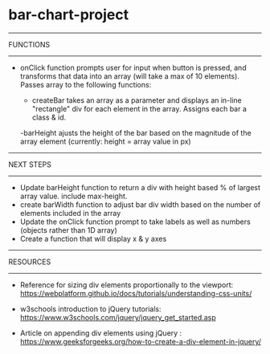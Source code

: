# bar-chart-project


*********
FUNCTIONS
*********
- onClick function prompts user for input when button is pressed, and transforms that data into an array (will take a max of 10 elements). Passes array to the following functions:

    - createBar takes an array as a parameter and displays an in-line "rectangle" div for each element in the array. Assigns each bar a class & id.

    -barHeight ajusts the height of the bar based on the magnitude of the array element (currently: height = array value in px)


**********
NEXT STEPS
**********
- Update barHeight function to return a div with height based % of largest array value. include max-height.
- create barWidth function to adjust bar div width based on the number of elements included in the array
- Update the onClick function prompt to take labels as well as numbers (objects rather than 1D array)
- Create a function that will display x & y axes

*********
RESOURCES
*********
- Reference for sizing div elements proportionally to the viewport:  https://webplatform.github.io/docs/tutorials/understanding-css-units/

- w3schools introduction to jQuery tutorials: https://www.w3schools.com/jquery/jquery_get_started.asp

- Article on appending div elements using jQuery : 
https://www.geeksforgeeks.org/how-to-create-a-div-element-in-jquery/
